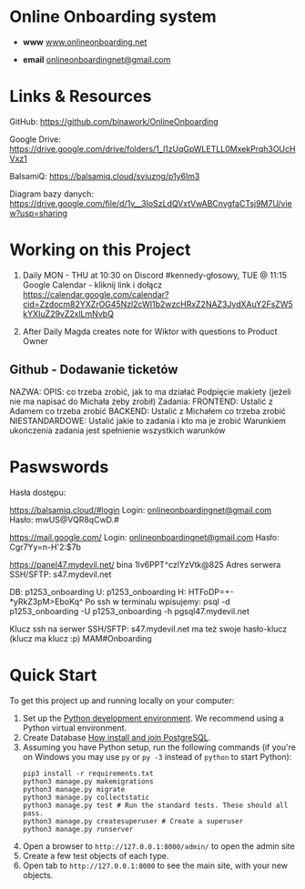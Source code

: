 # Online Onboarding system
* **www** www.onlineonboarding.net

* **email** onlineonboardingnet@gmail.com

# Links & Resources
GitHub:
https://github.com/binawork/OnlineOnboarding

Google Drive:
https://drive.google.com/drive/folders/1_l1zUqGpWLETLL0MxekPrqh3OUcHVxz1

BalsamiQ:
https://balsamiq.cloud/sviuzng/p1y6lm3

Diagram bazy danych:
https://drive.google.com/file/d/1v__3IoSzLdQVxtVwABCnvgfaCTsj9M7U/view?usp=sharing

# Working on this Project
1. Daily MON - THU at 10:30 on Discord #kennedy-głosowy, TUE @ 11:15
Google Calendar - kliknij link i dołącz
https://calendar.google.com/calendar?cid=Zzdocm82YXZrOG45Nzl2cWI1b2wzcHRxZ2NAZ3JvdXAuY2FsZW5kYXIuZ29vZ2xlLmNvbQ

2. After Daily Magda creates note for Wiktor with questions to Product Owner

## Github - Dodawanie ticketów
NAZWA:
OPIS: co trzeba zrobić, jak to ma działać
Podpięcie makiety (jeżeli nie ma napisać do Michała żeby zrobił)
Zadania:
  FRONTEND: Ustalić z Adamem co trzeba zrobić
  BACKEND: Ustalić z Michałem co trzeba zrobić
  NIESTANDARDOWE: Ustalić jakie to zadania i kto ma je zrobić
Warunkiem ukończenia zadania jest spełnienie wszystkich warunków

# Paswswords
Hasła dostępu:

https://balsamiq.cloud/#login
Login: 
onlineonboardingnet@gmail.com
Hasło:
mwUS@VQR8qCwD.#

https://mail.google.com/
Login: 
onlineonboardingnet@gmail.com
Hasło:
Cgr7Yy=n-H'2:$7b

https://panel47.mydevil.net/
bina
1lv6PPT^czlYzVtk@825
Adres serwera SSH/SFTP:    s47.mydevil.net

DB: p1253_onboarding
U: p1253_onboarding
H: HTFoDP=+-*yRkZ3pM>EboKq^
Po ssh w terminalu wpisujemy:
psql -d p1253_onboarding -U p1253_onboarding -h pgsql47.mydevil.net

Klucz ssh na serwer SSH/SFTP: s47.mydevil.net
ma też swoje hasło-klucz (klucz ma klucz   :p)
MAM#Onboarding

# Quick Start

To get this project up and running locally on your computer:
1. Set up the [Python development environment](https://developer.mozilla.org/en-US/docs/Learn/Server-side/Django/development_environment).
   We recommend using a Python virtual environment.
1. Create Database [How install and join PostgreSQL](https://www.digitalocean.com/community/tutorials/how-to-use-postgresql-with-your-django-application-on-ubuntu-14-04).
1. Assuming you have Python setup, run the following commands (if you're on Windows you may use `py` or `py -3` instead of `python` to start Python):
   ```
   pip3 install -r requirements.txt
   python3 manage.py makemigrations
   python3 manage.py migrate
   python3 manage.py collectstatic
   python3 manage.py test # Run the standard tests. These should all pass.
   python3 manage.py createsuperuser # Create a superuser
   python3 manage.py runserver
   ```
1. Open a browser to `http://127.0.0.1:8000/admin/` to open the admin site
1. Create a few test objects of each type.
1. Open tab to `http://127.0.0.1:8000` to see the main site, with your new objects.
